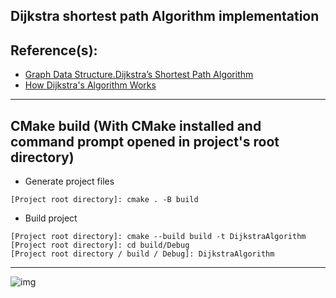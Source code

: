 ## Dijkstra shortest path Algorithm implementation

## Reference(s):
- [Graph Data Structure.Dijkstra’s Shortest Path Algorithm](https://www.youtube.com/watch?v=pVfj6mxhdMw&list=PLPUbh_UILtZViZZvbAMKil_f3Y2I5jFl7&index=1&t=241s)
- [How Dijkstra's Algorithm Works](https://www.youtube.com/watch?v=EFg3u_E6eHU)
<hr>

## CMake build (With CMake installed and command prompt opened in project's root directory)

- Generate project files
```
[Project root directory]: cmake . -B build
```
- Build project
```
[Project root directory]: cmake --build build -t DijkstraAlgorithm
[Project root directory]: cd build/Debug
[Project root directory / build / Debug]: DijkstraAlgorithm
```
<hr>

![img](https://res.cloudinary.com/asuelimf/image/upload/v1636916920/ProjectScreenshots/DijkstraAlgo_mprkx2.png)
